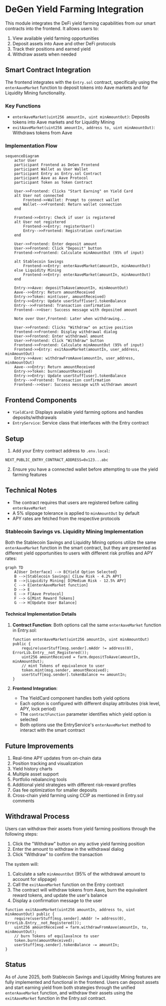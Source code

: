 # DeGen Yield Farming Integration

This module integrates the DeFi yield farming capabilities from our smart contracts into the frontend. It allows users to:

1. View available yield farming opportunities
2. Deposit assets into Aave and other DeFi protocols
3. Track their positions and earned yield
4. Withdraw assets when needed

## Smart Contract Integration

The frontend integrates with the `Entry.sol` contract, specifically using the `enterAaveMarket` function to deposit tokens into Aave markets and for Liquidity Mining functionality.

### Key Functions

- `enterAaveMarket(uint256 amountIn, uint minAmountOut)`: Deposits tokens into Aave markets and for Liquidity Mining
- `exitAaveMarket(uint256 amountIn, address to, uint minAmountOut)`: Withdraws tokens from Aave

### Implementation Flow

```mermaid
sequenceDiagram
    actor User
    participant Frontend as DeGen Frontend
    participant Wallet as User Wallet
    participant Entry as Entry.sol Contract
    participant Aave as Aave Protocol
    participant Token as Token Contract

    User->>Frontend: Clicks "Start Earning" on Yield Card
    alt User not connected
        Frontend->>Wallet: Prompt to connect wallet
        Wallet-->>Frontend: Return wallet connection
    end
    
    Frontend->>Entry: Check if user is registered
    alt User not registered
        Frontend->>Entry: registerUser()
        Entry-->>Frontend: Registration confirmation
    end
    
    User->>Frontend: Enter deposit amount
    User->>Frontend: Click "Deposit" button
    Frontend->>Frontend: Calculate minAmountOut (95% of input)
    
    alt Stablecoin Savings
        Frontend->>Entry: enterAaveMarket(amountIn, minAmountOut)
    else Liquidity Mining
        Frontend->>Entry: enterAaveMarket(amountIn, minAmountOut)
    end

    Entry->>Aave: depositToAave(amountIn, minAmountOut)
    Aave-->>Entry: Return amountReceived
    Entry->>Token: mint(user, amountReceived)
    Entry->>Entry: Update userStuff[user].tokenBalance
    Entry-->>Frontend: Transaction confirmation
    Frontend-->>User: Success message with deposited amount
    
    Note over User,Frontend: Later when withdrawing...
    
    User->>Frontend: Clicks "Withdraw" on active position
    Frontend->>Frontend: Display withdrawal dialog
    User->>Frontend: Enter withdrawal amount
    User->>Frontend: Click "Withdraw" button
    Frontend->>Frontend: Calculate minAmountOut (95% of input)
    Frontend->>Entry: exitAaveMarket(amountIn, user_address, minAmountOut)
    Entry->>Aave: withdrawFromAave(amountIn, user_address, minAmountOut)
    Aave-->>Entry: Return amountReceived
    Entry->>Token: burn(amountReceived)
    Entry->>Entry: Update userStuff[user].tokenBalance
    Entry-->>Frontend: Transaction confirmation
    Frontend-->>User: Success message with withdrawn amount
```

## Frontend Components

- `YieldCard`: Displays available yield farming options and handles deposits/withdrawals
- `EntryService`: Service class that interfaces with the Entry contract

## Setup

1. Add your Entry contract address to `.env.local`:

```
NEXT_PUBLIC_ENTRY_CONTRACT_ADDRESS=0x123...abc
```

2. Ensure you have a connected wallet before attempting to use the yield farming features

## Technical Notes

- The contract requires that users are registered before calling `enterAaveMarket`
- A 5% slippage tolerance is applied to `minAmountOut` by default
- APY rates are fetched from the respective protocols

### Stablecoin Savings vs. Liquidity Mining Implementation

Both the Stablecoin Savings and Liquidity Mining options utilize the same `enterAaveMarket` function in the smart contract, but they are presented as different yield opportunities to users with different risk profiles and APY rates:

```mermaid
graph TD
    A[User Interface] --> B{Yield Option Selected}
    B -->|Stablecoin Savings| C[Low Risk - 4.2% APY]
    B -->|Liquidity Mining| D[Medium Risk - 12.5% APY]
    C --> E[enterAaveMarket function]
    D --> E
    E --> F[Aave Protocol]
    F --> G[Mint Reward Tokens]
    G --> H[Update User Balance]
```

#### Technical Implementation Details

1. **Contract Function**: Both options call the same `enterAaveMarket` function in Entry.sol:
   ```solidity
   function enterAaveMarket(uint256 amountIn, uint minAmountOut) public {
       require(userStuff[msg.sender].mAddr != address(0), ErrorLib.Entry__not_Registered());
       uint256 amountReceived = farm.depositToAave(amountIn, minAmountOut);
       // mint Tokens of equivalence to user
       token.mint(msg.sender, amountReceived);
       userStuff[msg.sender].tokenBalance += amountIn;
   }
   ```

2. **Frontend Integration**:
   - The YieldCard component handles both yield options
   - Each option is configured with different display attributes (risk level, APY, lock period)
   - The `contractFunction` parameter identifies which yield option is selected
   - Both options use the EntryService's `enterAaveMarket` method to interact with the smart contract

## Future Improvements

1. Real-time APY updates from on-chain data
2. Position tracking and visualization
3. Yield history charts
4. Multiple asset support
5. Portfolio rebalancing tools
6. Additional yield strategies with different risk-reward profiles
7. Gas fee optimization for smaller deposits
8. Cross-chain yield farming using CCIP as mentioned in Entry.sol comments

## Withdrawal Process

Users can withdraw their assets from yield farming positions through the following steps:

1. Click the "Withdraw" button on any active yield farming position
2. Enter the amount to withdraw in the withdrawal dialog
3. Click "Withdraw" to confirm the transaction

The system will:
1. Calculate a safe `minAmountOut` (95% of the withdrawal amount to account for slippage)
2. Call the `exitAaveMarket` function on the Entry contract
3. The contract will withdraw tokens from Aave, burn the equivalent reward tokens, and update the user's balance
4. Display a confirmation message to the user

```solidity
function exitAaveMarket(uint256 amountIn, address to, uint minAmountOut) public {
    require(userStuff[msg.sender].mAddr != address(0), ErrorLib.Entry__not_Registered());
    uint256 amountReceived = farm.withdrawFromAave(amountIn, to, minAmountOut);
    // burn Tokens of equilavalnce to user
    token.burn(amountReceived);
    userStuff[msg.sender].tokenBalance -= amountIn;
}
```

## Status

As of June 2025, both Stablecoin Savings and Liquidity Mining features are fully implemented and functional in the frontend. Users can deposit assets and start earning yield from both strategies through the unified `enterAaveMarket` function, and withdraw their assets using the `exitAaveMarket` function in the Entry.sol contract.
